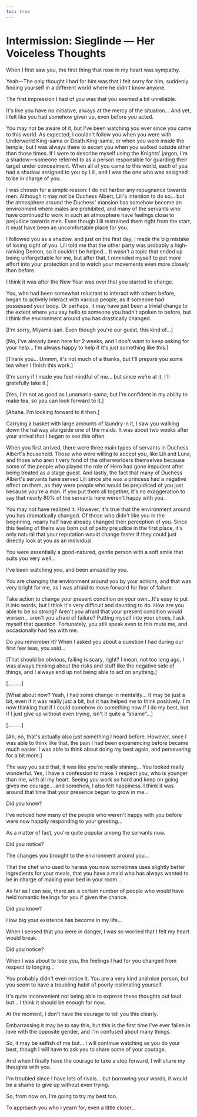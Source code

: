 ```yaml
---
toc: true
---
```


# Intermission: Sieglinde — Her Voiceless Thoughts

When I first saw you, the first thing that rose in my heart was sympathy.

Yeah—The only thought I had for him was that I felt sorry for him, suddenly
finding yourself in a different world where he didn't know anyone.

The first impression I had of you was that you seemed a bit unreliable.

It's like you have no initiative, always at the mercy of the situation... And
yet, I felt like you had somehow given up, even before you acted.

You may not be aware of it, but I've been watching you ever since you came to
this world. As expected, I couldn't follow you when you were with Underworld
King-sama or Death King-sama, or when you were inside the temple, but I was
always there to escort you when you walked outside other than those times. If I
were to describe myself using the Knights' jargon, I'm a shadow—someone referred
to as a person responsible for guarding their target under concealment. When all
of you came to this world, each of you had a shadow assigned to you by Lili, and
I was the one who was assigned to be in charge of you.

I was chosen for a simple reason: I do not harbor any repugnance towards men.
Although it may not be Duchess Albert, Lili's intention to do so... but the
atmosphere around the Duchess' mansion has somehow become an environment where
males are prohibited, and many of the servants who have continued to work in
such an atmosphere have feelings close to prejudice towards men. Even though
Lili restrained them right from the start, it must have been an uncomfortable
place for you.

I followed you as a shadow, and just on the first day, I made the big mistake of
losing sight of you. Lili told me that the other party was probably a
high-ranking Demon, so it couldn't be helped... It wasn't a topic that ended up
being unforgettable for me, but after that, I reminded myself to put more effort
into your protection and to watch your movements even more closely than before.

I think it was after the New Year was over that you started to change.

You, who had been somewhat reluctant to interact with others before, began to
actively interact with various people, as if someone had possessed your body. Or
perhaps, it may have just been a trivial change to the extent where you say
hello to someone you hadn't spoken to before, but I think the environment around
you has drastically changed.

[I'm sorry, Miyama-san. Even though you're our guest, this kind of...]

[No, I've already been here for 2 weeks, and I don't want to keep asking for
your help... I'm always happy to help if it's just something like this.]

[Thank you... Ummm, it's not much of a thanks, but I'll prepare you some tea
when I finish this work.]

[I'm sorry if I made you feel mindful of me... but since we're at it, I'll
gratefully take it.]

[Yes, I'm not as good as Lunamaria-sama, but I'm confident in my ability to make
tea, so you can look forward to it.]

[Ahaha. I'm looking forward to it then.]

Carrying a basket with large amounts of laundry in it, I saw you walking down
the hallway alongside one of the maids. It was about two weeks after your
arrival that I began to see this often.

When you first arrived, there were three main types of servants in Duchess
Albert's household. Those who were willing to accept you, like Lili and Luna,
and those who aren't very fond of the otherworlders themselves because some of
the people who played the role of Hero had gone impudent after being treated as
a stage guest. And lastly, the fact that many of Duchess Albert's servants have
served Lili since she was a princess had a negative effect on them, as they were
people who would be prejudiced of you just because you're a man. If you put them
all together, it's no exaggeration to say that nearly 80% of the servants here
weren't happy with you.

You may not have realized it. However, it's true that the environment around you
has dramatically changed. Of those who didn't like you in the beginning, nearly
half have already changed their perception of you. Since this feeling of theirs
was born out of petty prejudice in the first place, it's only natural that your
reputation would change faster if they could just directly look at you as an
individual.

You were essentially a good-natured, gentle person with a soft smile that suits
you very well...

I've been watching you, and been amazed by you.

You are changing the environment around you by your actions, and that was very
bright for me, as I was afraid to move forward for fear of failure.

Take action to change your present condition on your own...It's easy to put it
into words, but I think it's very difficult and daunting to do. How are you able
to be so strong? Aren't you afraid that your present condition would worsen...
aren't you afraid of failure? Putting myself into your shoes, I ask myself that
question. Fortunately, you still speak even to this mute me, and occasionally
had tea with me.

Do you remember it? When I asked you about a question I had during our first few
teas, you said...

[That should be obvious, failing is scary, right? I mean, not too long ago, I
was always thinking about the risks and stuff like the negative side of things,
and I always end up not being able to act on anything.]

[.........]

[What about now? Yeah, I had some change in mentality... It may be just a bit,
even if it was really just a bit, but it has helped me to think positively. I'm
now thinking that if I could somehow do something now if I do my best, but if I
just give up without even trying, isn't it quite a “shame”...]

[.........]

[Ah, no, that's actually also just something I heard before. However, once I was
able to think like that, the pain I had been experiencing before became much
easier. I was able to think about doing my best again, and persevering for a bit
more.]

The way you said that, it was like you're really shining... You looked really
wonderful. Yes, I have a confession to make. I respect you, who is younger than
me, with all my heart. Seeing you work so hard and keep on going gives me
courage... and somehow, I also felt happiness. I think it was around that time
that your presence began to grow in me...

Did you know?

I've noticed how many of the people who weren't happy with you before were now
happily responding to your greeting...

As a matter of fact, you're quite popular among the servants now.

Did you notice?

The changes you brought to the environment around you...

That the chef who used to harass you now sometimes uses slightly better
ingredients for your meals, that you have a maid who has always wanted to be in
charge of making your bed in your room...

As far as I can see, there are a certain number of people who would have held
romantic feelings for you if given the chance.

Did you know?

How big your existence has become in my life...

When I sensed that you were in danger, I was so worried that I felt my heart
would break.

Did you notice?

When I was about to lose you, the feelings I had for you changed from respect to
longing...

You probably didn't even notice it. You are a very kind and nice person, but you
seem to have a troubling habit of poorly-estimating yourself.

It's quite inconvenient not being able to express these thoughts out loud but...
I think it should be enough for now.

At the moment, I don't have the courage to tell you this clearly.

Embarrassing it may be to say this, but this is the first time I've ever fallen
in love with the opposite gender, and I'm confused about many things.

So, it may be selfish of me but... I will continue watching as you do your best,
though I will have to ask you to share some of your courage.

And when I finally have the courage to take a step forward, I will share my
thoughts with you.

I'm troubled since I have lots of rivals... but borrowing your words, it would
be a shame to give up without even trying.

So, from now on, I'm going to try my best too.

To approach you who I yearn for, even a little closer...
